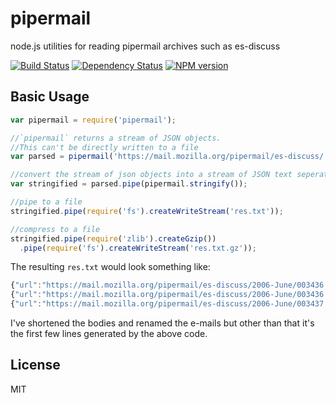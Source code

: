 # pipermail

  node.js utilities for reading pipermail archives such as es-discuss

[![Build Status](https://travis-ci.org/esdiscuss/pipermail.png?branch=master)](https://travis-ci.org/esdiscuss/pipermail)
[![Dependency Status](https://gemnasium.com/esdiscuss/pipermail.png)](https://gemnasium.com/esdiscuss/pipermail)
[![NPM version](https://badge.fury.io/js/pipermail.png)](http://badge.fury.io/js/pipermail)

## Basic Usage

```javascript
var pipermail = require('pipermail');

//`pipermail` returns a stream of JSON objects.
//This can't be directly written to a file
var parsed = pipermail('https://mail.mozilla.org/pipermail/es-discuss/');

//convert the stream of json objects into a stream of JSON text seperated by new lines.
var stringified = parsed.pipe(pipermail.stringify());

//pipe to a file
stringified.pipe(require('fs').createWriteStream('res.txt'));

//compress to a file
stringified.pipe(require('zlib').createGzip())
  .pipe(require('fs').createWriteStream('res.txt.gz'));
```

The resulting `res.txt` would look something like:

```javascript
{"url":"https://mail.mozilla.org/pipermail/es-discuss/2006-June/003436.html",header":{"from":{"email":"baz@example.com","name":"Brendan Eich"},"date":"Sat, 3 Jun 2006 12:35:18 -0700","subject":"Welcome to the ECMAScript Edition 4 discussion list"},"body":"Thanks to Graydon Hoare for setting it up.\n\n/be"}
{"url":"https://mail.mozilla.org/pipermail/es-discuss/2006-June/003436.html","header":{"from":{"email":"bar@example.com","name":"Olav Junker Kjær"},"date":"Tue, 06 Jun 2006 15:40:48 +0200","subject":"ES4 translator"},"body":"Hello,\nI'm very pleased to s the new public specs for ES4"}
{"url":"https://mail.mozilla.org/pipermail/es-discuss/2006-June/003437.html","header":{"from":{"email":"foo@example.com","name":"Robert Sayre"},"date":"Wed, 7 Jun 2006 11:43:37 -0400","subject":"date literals"},"body":"I think the date literal should allow a trailing 'Z' to substitute for\n'+00:00'.\n\nRobert Sayre"}
```

I've shortened the bodies and renamed the e-mails but other than that it's the first few lines generated by the above code.

## License

MIT